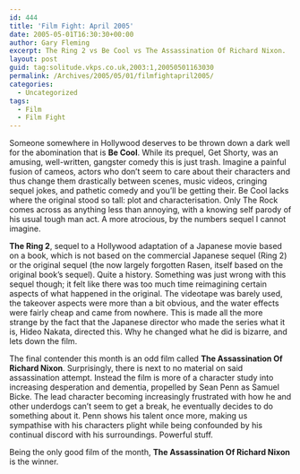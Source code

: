 ```yaml
---
id: 444
title: 'Film Fight: April 2005'
date: 2005-05-01T16:30:30+00:00
author: Gary Fleming
excerpt: The Ring 2 vs Be Cool vs The Assassination Of Richard Nixon.
layout: post
guid: tag:solitude.vkps.co.uk,2003:1,20050501163030
permalink: /Archives/2005/05/01/filmfightapril2005/
categories:
  - Uncategorized
tags:
  - Film
  - Film Fight
---
```

Someone somewhere in Hollywood deserves to be thrown down a dark well for the abomination that is **Be Cool**. While its prequel, Get Shorty, was an amusing, well-written, gangster comedy this is just trash. Imagine a painful fusion of cameos, actors who don&#8217;t seem to care about their characters and thus change them drastically between scenes, music videos, cringing sequel jokes, and pathetic comedy and you&#8217;ll be getting their. Be Cool lacks where the original stood so tall: plot and characterisation. Only The Rock comes across as anything less than annoying, with a knowing self parody of his usual tough man act. A more atrocious, by the numbers sequel I cannot imagine.

**The Ring 2**, sequel to a Hollywood adaptation of a Japanese movie based on a book, which is not based on the commercial Japanese sequel (Ring 2) or the original sequel (the now largely forgotten Rasen, itself based on the original book&#8217;s sequel). Quite a history. Something was just wrong with this sequel though; it felt like there was too much time reimagining certain aspects of what happened in the original. The videotape was barely used, the takeover aspects were more than a bit obvious, and the water effects were fairly cheap and came from nowhere. This is made all the more strange by the fact that the Japanese director who made the series what it is, Hideo Nakata, directed this. Why he changed what he did is bizarre, and lets down the film.

The final contender this month is an odd film called **The Assassination Of Richard Nixon**. Surprisingly, there is next to no material on said assassination attempt. Instead the film is more of a character study into increasing desperation and dementia, propelled by Sean Penn as Samuel Bicke. The lead character becoming increasingly frustrated with how he and other underdogs can&#8217;t seem to get a break, he eventually decides to do something about it. Penn shows his talent once more, making us sympathise with his characters plight while being confounded by his continual discord with his surroundings. Powerful stuff.

Being the only good film of the month, **The Assassination Of Richard Nixon** is the winner.
